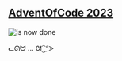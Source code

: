 ## [AdventOfCode 2023](https://adventofcode.com/2023/)

![is now done](https://github.com/nmcb/aoc2023/blob/main/doc/img/score.png?raw=true)

ᓚᘏᗢ ... ᘛ⁐̤ᕐᐷ
